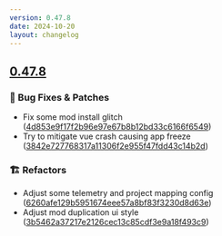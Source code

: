 ```yaml
---
version: 0.47.8
date: 2024-10-20
layout: changelog
---
```

## [0.47.8](#0.47.8)
### 🐛 Bug Fixes & Patches

- Fix some mod install glitch ([4d853e9f17f2b96e97e67b8b12bd33c6166f6549](https://github.com/Voxelum/x-minecraft-launcher/commit/4d853e9f17f2b96e97e67b8b12bd33c6166f6549))
- Try to mitigate vue crash causing app freeze ([3842e727768317a11306f2e955f47fdd43c14b2d](https://github.com/Voxelum/x-minecraft-launcher/commit/3842e727768317a11306f2e955f47fdd43c14b2d))
### 🏗️ Refactors

- Adjust some telemetry and project mapping config ([6260afe129b5951674eee57a8bf83f3230d8d63e](https://github.com/Voxelum/x-minecraft-launcher/commit/6260afe129b5951674eee57a8bf83f3230d8d63e))
- Adjust mod duplication ui style ([3b5462a37217e2126cec13c85cdf3e9a18f493c9](https://github.com/Voxelum/x-minecraft-launcher/commit/3b5462a37217e2126cec13c85cdf3e9a18f493c9))
